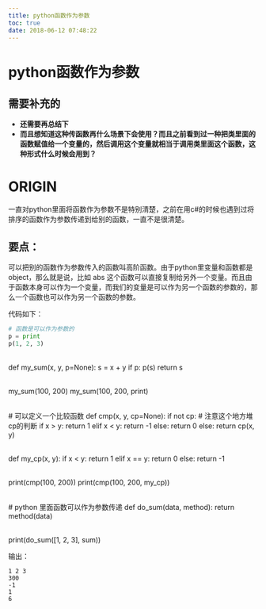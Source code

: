 ```yaml
---
title: python函数作为参数
toc: true
date: 2018-06-12 07:48:22
---
```

# python函数作为参数



## 需要补充的

 * **还需要再总结下**
* **而且想知道这种传函数再什么场景下会使用？而且之前看到过一种把类里面的函数赋值给一个变量的，然后调用这个变量就相当于调用类里面这个函数，这种形式什么时候会用到？**



# ORIGIN


一直对python里面将函数作为参数不是特别清楚，之前在用c#的时候也遇到过将排序的函数作为参数传递到给别的函数，一直不是很清楚。


## 要点：




可以把别的函数作为参数传入的函数叫高阶函数。由于python里变量和函数都是object，那么就是说，比如 abs 这个函数可以直接复制给另外一个变量。而且由于函数本身可以作为一个变量，而我们的变量是可以作为另一个函数的参数的，那么一个函数也可以作为另一个函数的参数。

代码如下：


```python
# 函数是可以作为参数的
p = print
p(1, 2, 3)
```


​    
    def my_sum(x, y, p=None):
        s = x + y
        if p:
            p(s)
        return s


​    
    my_sum(100, 200)
    my_sum(100, 200, print)


​    
    # 可以定义一个比较函数
    def cmp(x, y, cp=None):
        if not cp:  # 注意这个地方堆cp的判断
            if x > y:
                return 1
            elif x < y:
                return -1
            else:
                return 0
        else:
            return cp(x, y)


​    
    def my_cp(x, y):
        if x < y:
            return 1
        elif x == y:
            return 0
        else:
            return -1


​    
    print(cmp(100, 200))
    print(cmp(100, 200, my_cp))


​    
    # python 里面函数可以作为参数传递
    def do_sum(data, method):
        return method(data)


​    
    print(do_sum([1, 2, 3], sum))



输出：


    1 2 3
    300
    -1
    1
    6
